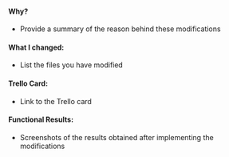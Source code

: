 #### Why?

- Provide a summary of the reason behind these modifications

#### What I changed:

- List the files you have modified

#### Trello Card:

- Link to the Trello card

#### Functional Results:

- Screenshots of the results obtained after implementing the modifications
